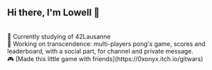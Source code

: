 ## Hi there, I'm Lowell 👋
<br />
🌱  Currently studying of 42Lausanne<br>
🧠  Working on transcendence: multi-players pong's game, scores and leaderboard, with a social part, for channel and private message.<br>
🎮  [Made this little game with friends](https://0xonyx.itch.io/gitwars)
